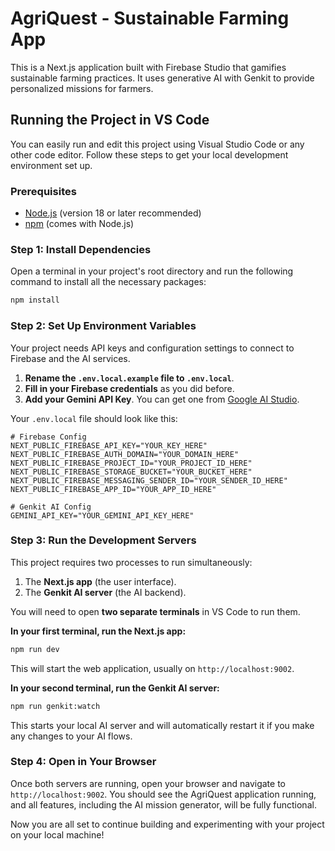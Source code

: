 # AgriQuest - Sustainable Farming App

This is a Next.js application built with Firebase Studio that gamifies sustainable farming practices. It uses generative AI with Genkit to provide personalized missions for farmers.

## Running the Project in VS Code

You can easily run and edit this project using Visual Studio Code or any other code editor. Follow these steps to get your local development environment set up.

### Prerequisites

- [Node.js](https://nodejs.org/) (version 18 or later recommended)
- [npm](https://www.npmjs.com/) (comes with Node.js)

### Step 1: Install Dependencies

Open a terminal in your project's root directory and run the following command to install all the necessary packages:

```bash
npm install
```

### Step 2: Set Up Environment Variables

Your project needs API keys and configuration settings to connect to Firebase and the AI services.

1.  **Rename the `.env.local.example` file to `.env.local`**.
2.  **Fill in your Firebase credentials** as you did before.
3.  **Add your Gemini API Key**. You can get one from [Google AI Studio](https://aistudio.google.com/app/apikey).

Your `.env.local` file should look like this:

```env
# Firebase Config
NEXT_PUBLIC_FIREBASE_API_KEY="YOUR_KEY_HERE"
NEXT_PUBLIC_FIREBASE_AUTH_DOMAIN="YOUR_DOMAIN_HERE"
NEXT_PUBLIC_FIREBASE_PROJECT_ID="YOUR_PROJECT_ID_HERE"
NEXT_PUBLIC_FIREBASE_STORAGE_BUCKET="YOUR_BUCKET_HERE"
NEXT_PUBLIC_FIREBASE_MESSAGING_SENDER_ID="YOUR_SENDER_ID_HERE"
NEXT_PUBLIC_FIREBASE_APP_ID="YOUR_APP_ID_HERE"

# Genkit AI Config
GEMINI_API_KEY="YOUR_GEMINI_API_KEY_HERE"
```

### Step 3: Run the Development Servers

This project requires two processes to run simultaneously:
1.  The **Next.js app** (the user interface).
2.  The **Genkit AI server** (the AI backend).

You will need to open **two separate terminals** in VS Code to run them.

**In your first terminal, run the Next.js app:**

```bash
npm run dev
```

This will start the web application, usually on `http://localhost:9002`.

**In your second terminal, run the Genkit AI server:**

```bash
npm run genkit:watch
```

This starts your local AI server and will automatically restart it if you make any changes to your AI flows.

### Step 4: Open in Your Browser

Once both servers are running, open your browser and navigate to `http://localhost:9002`. You should see the AgriQuest application running, and all features, including the AI mission generator, will be fully functional.

Now you are all set to continue building and experimenting with your project on your local machine!
